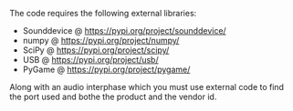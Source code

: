 The code requires the following external libraries:
 - Sounddevice @ https://pypi.org/project/sounddevice/
 - numpy @ https://pypi.org/project/numpy/
 - SciPy @ https://pypi.org/project/scipy/
 - USB @ https://pypi.org/project/usb/
 - PyGame @ https://pypi.org/project/pygame/

Along with an audio interphase which you must use external code to find the port used and bothe the product and the vendor id.
